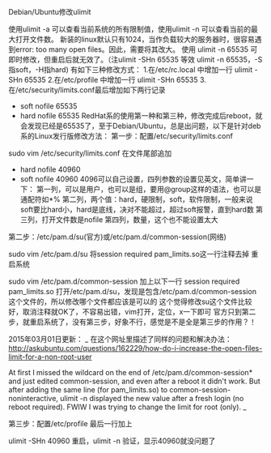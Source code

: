 Debian/Ubuntu修改ulimit

使用ulimit -a 可以查看当前系统的所有限制值，使用ulimit -n 可以查看当前的最大打开文件数。
新装的linux默认只有1024，当作负载较大的服务器时，很容易遇到error: too many open files。因此，需要将其改大。
使用 ulimit -n 65535 可即时修改，但重启后就无效了。（注ulimit -SHn 65535 等效 ulimit -n 65535，-S指soft，-H指hard)
有如下三种修改方式：
1.在/etc/rc.local 中增加一行 ulimit -SHn 65535
2.在/etc/profile 中增加一行 ulimit -SHn 65535
3.在/etc/security/limits.conf最后增加如下两行记录

* soft nofile 65535
* hard nofile 65535
RedHat系的使用第一种和第三种，修改完成后reboot，就会发现已经是65535了，至于Debian/Ubuntu，总是出问题，以下是针对deb系的Linux发行版修改方法：
第一步：配置/etc/security/limits.conf

sudo vim /etc/security/limits.conf
在文件尾部追加 
* hard nofile 40960
* soft nofile 40960
4096可以自己设置，四列参数的设置见英文，简单讲一下：
第一列，可以是用户，也可以是组，要用@group这样的语法，也可以是通配符如*%
第二列，两个值：hard，硬限制，soft，软件限制，一般来说soft要比hard小，hard是底线，决对不能超过，超过soft报警，直到hard数
第三列，打开文件数是nofile
第四列，数量，这个也不能设置太大

第二步：/etc/pam.d/su(官方)或/etc/pam.d/common-session(网络)

sudo vim /etc/pam.d/su
将session    required   pam_limits.so这一行注释去掉 
重启系统

sudo vim /etc/pam.d/common-session
加上以下一行
session required pam_limits.so
打开/etc/pam.d/su，发现是包含/etc/pam.d/common-session这个文件的，所以修改哪个文件都应该是可以的
这个觉得修改su这个文件比较好，取消注释就OK了，不容易出错，vim打开，定位，x一下即可
官方只到第二步，就重启系统了，没有第三步，好象不行，感觉是不是全是第三步的作用？！

2015年03月01日更新：
_
在这个网址里描述了同样的问题和解决办法：http://askubuntu.com/questions/162229/how-do-i-increase-the-open-files-limit-for-a-non-root-user

At first I missed the wildcard on the end of /etc/pam.d/common-session* and just edited common-session, and even after a reboot it didn't work. But after adding the same line (for pam_limits.so) to common-session-noninteractive, ulimit -n displayed the new value after a fresh login (no reboot required). FWIW I was trying to change the limit for root (only).
_

第三步：配置/etc/profile
最后一行加上

ulimit -SHn 40960
重启，ulimit -n 验证，显示40960就没问题了